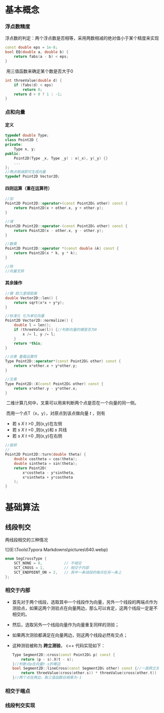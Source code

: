 # 基本概念

### 浮点数精度

​	浮点数的判定：两个浮点数是否相等，采用两数相减的绝对值小于某个精度来实现

```c++
const double eps = 1e-8;
bool EQ(double a, double b) {
    return fabs(a - b) < eps;
}
```

​	用三值函数来确定某个数是否大于0

```c++
int threeValue(double d) {
    if (fabs(d) < eps)
        return 0;
    return d > 0 ? 1 : -1;
}
```

### 点和向量

#### 定义

```c++
typedef double Type;
class Point2D {
private:
    Type x, y;
public:
    Point2D(Type _x, Type _y) : x(_x), y(_y) {}
    ...
};
//两点相减即可生成向量
typedef Point2D Vector2D;
```

#### 四则运算（重在运算符）

```c++
//加
Point2D Point2D::operator+(const Point2D& other) const {
    return Point2D(x + other.x, y + other.y);
}

//减
Point2D Point2D::operator-(const Point2D& other) const {
    return Point2D(x - other.x, y - other.y);
}

//数乘
Point2D Point2D::operator *(const double &k) const {
    return Point2D(x * k, y * k);
}

//除 
//向量无除

```

#### 其余操作

```c++
//模 欧几里得距离
double Vector2D::len() {
    return sqrt(x*x + y*y);
}

//标准化 化为单位向量
Point2D Vector2D::normalize() {
    double l = len();
    if (threeValue(l)) {//判断向量的模是否为0
        x /= l, y /= l;
    }
    return *this;
}

//点乘 重载运算符
Type Point2D::operator*(const Point2D& other) const {
    return x*other.x + y*other.y;
}

//叉乘
Type Point2D::X(const Point2D& other) const {
    return x*other.y - y*other.x;
}
```

​	二维计算几何中，叉乘可以用来判断两个点是否在一个向量的同一侧。

​	而用一个点T（x，y），对原点到该点做向量 *t* ，则有

- 若 *s X t* >0 ,则(x,y)在左侧
- 若 *s X t* =0 ,则(x,y)和 *s* 共线
- 若 *s X t* <0 ,则(x,y)在右侧

```c++
//旋转
//
Point2D Point2D::turn(double theta) {
    double costheta = cos(theta);
    double sintheta = sin(theta);
    return Point2D(
        x*costheta - y*sintheta, 
        x*sintheta + y*costheta
    );
}
```

# 基础算法

## 线段判交

两线段相交的三种情况

![](E:\Tools\Typora Markdowns\pictures\640.webp)

```c++
enum SegCrossType {
    SCT_NONE = 0,          // 不相交
    SCT_CROSS = 1,         // 相交于内部
    SCT_ENDPOINT_ON = 2,   // 其中一条线段的端点在另一条上
};
```

### 相交于内部

- 首先对于两个线段，选取其中一个线段作为向量，另外一个线段的两端点作为测验点，如果这两个测验点在向量两边，那么可以肯定，这两个线段一定是不相交的。

- 然后，选取另外一个线段向量作为向量重复同样的测验；

- 如果两次测验都满足在向量两边，则这两个线段必然有交点；

- 这种测验被称为 **跨立测验**， c++ 代码实现如下：

  ```c++
  Type Segment2D::cross(const Point2D& p) const {
      return (p - s).X(t - s);
  }//判断点p在向量t-s的哪边
  bool Segment2D::lineCross(const Segment2D& other) const {//一直跨立测验
      return threeValue(cross(other.s)) * threeValue(cross(other.t)) == -1;
  }//两个点在两边，取三值函数后相乘为-1
  ```

### 相交于端点

### 线段判交实现

